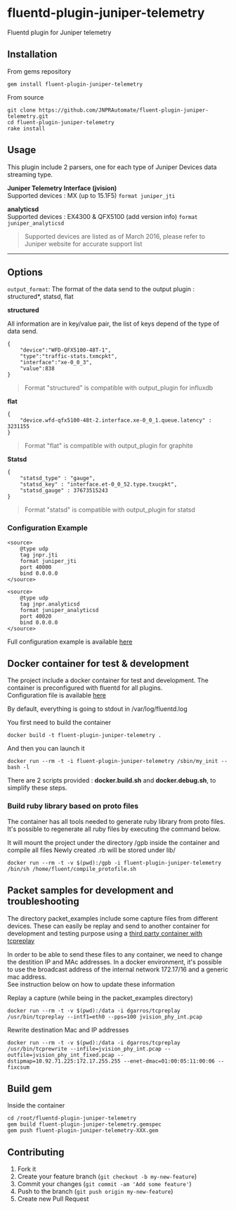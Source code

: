 # fluentd-plugin-juniper-telemetry
Fluentd plugin for Juniper telemetry

## Installation

From gems repository
```
gem install fluent-plugin-juniper-telemetry
```

From source
```
git clone https://github.com/JNPRAutomate/fluent-plugin-juniper-telemetry.git
cd fluent-plugin-juniper-telemetry
rake install
```

## Usage

This plugin include 2 parsers, one for each type of Juniper Devices data streaming type.

**Juniper Telemetry Interface (jvision)**  
Supported devices : MX (up to 15.1F5)
`format juniper_jti`

**analyticsd**  
Supported devices : EX4300 & QFX5100 (add version info)
`format juniper_analyticsd`

> Supported devices are listed as of March 2016, please refer to Juniper website for accurate support list

--------------

## Options

`output_format`: The format of the data send to the output plugin : structured*, statsd, flat

**structured**  

All information are in key/value pair, the list of keys depend of the type of data send.
```
{
    "device":"WFD-QFX5100-48T-1",
    "type":"traffic-stats.txmcpkt",  
    "interface":"xe-0_0_3",  
    "value":838
}
```

> Format "structured" is compatible with output_plugin for influxdb

**flat**
```
{
    "device.wfd-qfx5100-48t-2.interface.xe-0_0_1.queue.latency" : 3231155
}
```

> Format "flat" is compatible with output_plugin for graphite

**Statsd**

```
{
    "statsd_type" : "gauge",
    "statsd_key" : "interface.et-0_0_52.type.txucpkt",
    "statsd_gauge" : 37673515243
}
```

> Format "statsd" is compatible with output_plugin for statsd


### Configuration Example

```
<source>
    @type udp
    tag jnpr.jti
    format juniper_jti
    port 40000
    bind 0.0.0.0
</source>
```

```
<source>
    @type udp
    tag jnpr.analyticsd
    format juniper_analyticsd
    port 40020
    bind 0.0.0.0
</source>
```

Full configuration example is available [here](https://github.com/JNPRAutomate/fluent-plugin-juniper-telemetry/blob/master/fluentd/fluent.conf)  

## Docker container for test & development

The project include a docker container for test and  development.
The container is preconfigured with fluentd for all plugins.  
Configuration file is available [here](https://github.com/JNPRAutomate/fluent-plugin-juniper-telemetry/blob/master/fluentd/fluent.conf)  

By default, everything is going to stdout in /var/log/fluentd.log

You first need to build the container
```
docker build -t fluent-plugin-juniper-telemetry .
```

And then you can launch it
```
docker run --rm -t -i fluent-plugin-juniper-telemetry /sbin/my_init -- bash -l
```

There are 2 scripts provided : **docker.build.sh** and **docker.debug.sh**, to simplify these steps.

### Build ruby library based on proto files

The container has all tools needed to generate ruby library from proto files.  
It's possible to regenerate all ruby files by executing the command below.  

It will mount the project under the directory /gpb inside the container and compile all files
Newly created .rb will be stored under lib/

```
docker run --rm -t -v $(pwd):/gpb -i fluent-plugin-juniper-telemetry /bin/sh /home/fluent/compile_protofile.sh
```

## Packet samples for development and troubleshooting

The directory packet_examples include some capture files from different devices.
These can easily be replay and send to another container for development and testing purpose using a [third party container with tcpreplay](https://hub.docker.com/r/dgarros/tcpreplay/)

In order to be able to send these files to any container, we need to change the destition IP and MAc addresses.
In a docker environment, it's possible to use the broadcast address of the internal network 172.17/16 and a generic mac address.  
See instruction below on how to update these information

Replay a capture (while being in the packet_examples directory)
```
docker run --rm -t -v $(pwd):/data -i dgarros/tcpreplay /usr/bin/tcpreplay --intf1=eth0 --pps=100 jvision_phy_int.pcap
```

Rewrite destination Mac and IP addresses
```
docker run --rm -t -v $(pwd):/data -i dgarros/tcpreplay /usr/bin/tcprewrite --infile=jvision_phy_int.pcap --outfile=jvision_phy_int_fixed.pcap --dstipmap=10.92.71.225:172.17.255.255 --enet-dmac=01:00:05:11:00:06 --fixcsum
```

## Build gem

Inside the container

```
cd /root/fluentd-plugin-juniper-telemetry
gem build fluent-plugin-juniper-telemetry.gemspec
gem push fluent-plugin-juniper-telemetry-XXX.gem
```

## Contributing

1. Fork it
2. Create your feature branch (`git checkout -b my-new-feature`)
3. Commit your changes (`git commit -am 'Add some feature'`)
4. Push to the branch (`git push origin my-new-feature`)
5. Create new Pull Request
